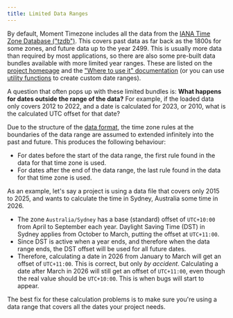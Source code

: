 ```yaml
---
title: Limited Data Ranges
---
```


By default, Moment Timezone includes all the data from the [IANA Time Zone Database ("tzdb")](https://www.iana.org/time-zones).
This covers past data as far back as the 1800s for some zones, and future data up to the year 2499.
This is usually more data than required by most applications, so there are also some pre-built data bundles available with more limited year ranges.
These are listed on the [project homepage](/timezone) and the ["Where to use it" documentation](/timezone/docs/#/use-it)
(or you can use [utility functions](/timezone/docs/#/data-utilities/filter-years/) to create custom date ranges).

A question that often pops up with these limited bundles is: **What happens for dates outside the range of the data?**
For example, if the loaded data only covers 2012 to 2022, and a date is calculated for 2023, or 2010, what is the calculated UTC offset for that date?

Due to the structure of the [data format](/timezone/docs/#/data-formats/), the time zone rules at the boundaries of the data range are
assumed to extended infinitely into the past and future. This produces the following behaviour:

* For dates before the start of the data range, the first rule found in the data for that time zone is used.
* For dates after the end of the data range, the last rule found in the data for that time zone is used.

As an example, let's say a project is using a data file that covers only 2015 to 2025, and wants to calculate the time in Sydney, Australia some time in 2026.

* The zone `Australia/Sydney` has a base (standard) offset of `UTC+10:00` from April to September each year.
  Daylight Saving Time (DST) in Sydney applies from October to March, putting the offset at `UTC+11:00`.
* Since DST is active when a year ends, and therefore when the data range ends, the DST offset will be used for all future dates.
* Therefore, calculating a date in 2026 from January to March will get an offset of `UTC+11:00`. This is correct, but only _by accident_.
  Calculating a date after March in 2026 will still get an offset of `UTC+11:00`, even though the real value should be `UTC+10:00`.
  This is when bugs will start to appear.

The best fix for these calculation problems is to make sure you're using a data range that covers all the dates your project needs.
